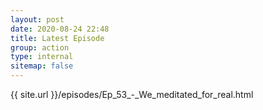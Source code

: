 ```yaml
---
layout: post
date: 2020-08-24 22:48
title: Latest Episode
group: action
type: internal
sitemap: false
---
```


{{ site.url }}/episodes/Ep_53_-_We_meditated_for_real.html
                
